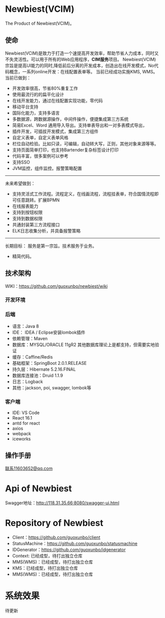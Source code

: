 # Newbiest(VCIM)
The Product of Newbiest(VCIM)。
## 使命
Newbiest(VCIM)是致力于打造一个速提高开发效率，帮助节省人力成本，同时又不失灵活性。可以用于所有的Web应用程序，**CIM服务**项目。
Newbiest(VCIM)宗旨是提高UI能力的同时,降低前后分离的开发成本，创造出在线开发模式，No代码概念，一系列online开发：在线配置表单等。
当前已经成功实施KMS, WMS。
当前已做到：
- 开发效率很高，节省80%重复工作
- 使用最流行的的扁平化设计
- 在线开发能力，通过在线配置实现功能，零代码
- 移动平台支持
- 国际化能力，支持多语言
- 多数据源，跨数据源操作，中间件操作，便捷集成第三方系统
- 简易Excel、Word 通用导入导出。支持单表导出和一对多表模式导出，
- 插件开发，可插拔开发模式，集成第三方组件
- 自定义表单，自定义表单风格
- 栏位自动检验。比如只读，可编辑，自动转大写，正则，其他对象来源等等。
- 支持页面简单打印，也支持Bartender复杂标签设计打印
- 代码丰富，很多案例可以参考
- 支持SSO
- JVM监控，组件监控。报警策略配置
---
未来希望做到：
- 支持灵活式工作流程。流程定义，在线画流程，流程挂表单，符合国情流程即可任意跳转。扩展BPMN
- 在线报表能力
- 支持到按钮权限
- 支持到数据权限
- 共通封装第三方流程接口
- ELK日志收集分析，并具备报警策略
---
长期目标：
服务是第一宗旨。技术服务于业务。
- 精简代码。
## 技术架构
WIKI：https://github.com/guoxunbo/newbiest/wiki
### 开发环境
### 后端
- 语言：Java 8
- IDE： IDEA / Eclipse安装lombok插件
- 依赖管理：Maven
- 数据库：MYSQL/ORACLE 11gR2 其他数据库理论上是都支持，但需要实地验证
- 缓存：Caffine/Redis
- 基础框架：SpringBoot 2.0.1.RELEASE
- 持久层：Hibernate 5.2.16.FINAL
- 数据库连接池：Druid 1.1.9
- 日志：Logback
- 其他：jackson, poi, swagger, lombok等
### 客户端
- IDE: VS Code
- React 16.1
- antd for react
- axios
- webpack
- iceworks
## 操作手册
联系11603652@qq.com
# Api of Newbiest
Swagger地址：http://118.31.35.66:8080/swagger-ui.html
# Repository of Newbiest
- Client：https://github.com/guoxunbo/client
- StatusMachine：https://github.com/guoxunbo/statusmachine
- IDGenerator：https://github.com/guoxunbo/idgenerator
- Context: 已经成型，待打出独立仓库
- MMS(WMS)：已经成型，待打出独立仓库
- KMS：已经成型，待打出独立仓库
- MMS(WMS)：已经成型，待打出独立仓库
# 系统效果
待更新
